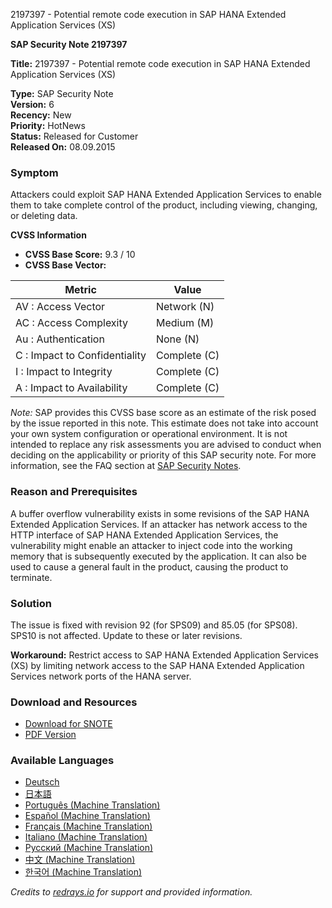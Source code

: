 2197397 - Potential remote code execution in SAP HANA Extended Application Services (XS)

**SAP Security Note 2197397**

**Title:** 2197397 - Potential remote code execution in SAP HANA Extended Application Services (XS)

**Type:** SAP Security Note  
**Version:** 6  
**Recency:** New  
**Priority:** HotNews  
**Status:** Released for Customer  
**Released On:** 08.09.2015

### Symptom

Attackers could exploit SAP HANA Extended Application Services to enable them to take complete control of the product, including viewing, changing, or deleting data.

**CVSS Information**

- **CVSS Base Score:** 9.3 / 10  
- **CVSS Base Vector:**

| Metric                        | Value             |
|-------------------------------|-------------------|
| AV : Access Vector            | Network (N)       |
| AC : Access Complexity        | Medium (M)        |
| Au : Authentication           | None (N)          |
| C : Impact to Confidentiality | Complete (C)      |
| I : Impact to Integrity       | Complete (C)      |
| A : Impact to Availability    | Complete (C)      |

*Note:* SAP provides this CVSS base score as an estimate of the risk posed by the issue reported in this note. This estimate does not take into account your own system configuration or operational environment. It is not intended to replace any risk assessments you are advised to conduct when deciding on the applicability or priority of this SAP security note. For more information, see the FAQ section at [SAP Security Notes](https://me.sap.com/support/sfm/notes).

### Reason and Prerequisites

A buffer overflow vulnerability exists in some revisions of the SAP HANA Extended Application Services. If an attacker has network access to the HTTP interface of SAP HANA Extended Application Services, the vulnerability might enable an attacker to inject code into the working memory that is subsequently executed by the application. It can also be used to cause a general fault in the product, causing the product to terminate.

### Solution

The issue is fixed with revision 92 (for SPS09) and 85.05 (for SPS08). SPS10 is not affected. Update to these or later revisions.

**Workaround:** Restrict access to SAP HANA Extended Application Services (XS) by limiting network access to the SAP HANA Extended Application Services network ports of the HANA server.

### Download and Resources

- [Download for SNOTE](https://notesdownloads.sap.com/note/0040000018133842017)
- [PDF Version](https://me.sap.com/sap/support/sfm/notes/print/0002197397?language=en-US&token=5030FBFA65EDECC35BC9C2633D9F365F)

### Available Languages

- [Deutsch](https://me.sap.com/notes/0002197397/D)
- [日本語](https://me.sap.com/notes/0002197397/J)
- [Português (Machine Translation)](https://me.sap.com/notes/0002197397/P)
- [Español (Machine Translation)](https://me.sap.com/notes/0002197397/S)
- [Français (Machine Translation)](https://me.sap.com/notes/0002197397/F)
- [Italiano (Machine Translation)](https://me.sap.com/notes/0002197397/I)
- [Русский (Machine Translation)](https://me.sap.com/notes/0002197397/R)
- [中文 (Machine Translation)](https://me.sap.com/notes/0002197397/1)
- [한국어 (Machine Translation)](https://me.sap.com/notes/0002197397/3)

*Credits to [redrays.io](https://redrays.io) for support and provided information.*